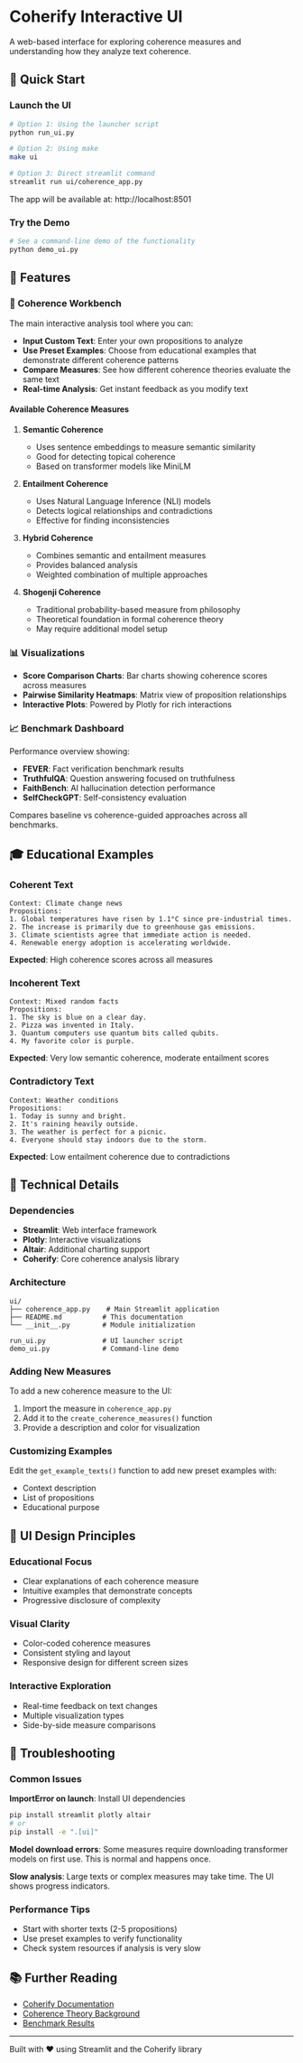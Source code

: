 # Coherify Interactive UI

A web-based interface for exploring coherence measures and understanding how they analyze text coherence.

## 🚀 Quick Start

### Launch the UI
```bash
# Option 1: Using the launcher script
python run_ui.py

# Option 2: Using make
make ui

# Option 3: Direct streamlit command
streamlit run ui/coherence_app.py
```

The app will be available at: http://localhost:8501

### Try the Demo
```bash
# See a command-line demo of the functionality
python demo_ui.py
```

## 🎯 Features

### 🔬 Coherence Workbench
The main interactive analysis tool where you can:

- **Input Custom Text**: Enter your own propositions to analyze
- **Use Preset Examples**: Choose from educational examples that demonstrate different coherence patterns
- **Compare Measures**: See how different coherence theories evaluate the same text
- **Real-time Analysis**: Get instant feedback as you modify text

#### Available Coherence Measures

1. **Semantic Coherence** 
   - Uses sentence embeddings to measure semantic similarity
   - Good for detecting topical coherence
   - Based on transformer models like MiniLM

2. **Entailment Coherence**
   - Uses Natural Language Inference (NLI) models
   - Detects logical relationships and contradictions
   - Effective for finding inconsistencies

3. **Hybrid Coherence**
   - Combines semantic and entailment measures
   - Provides balanced analysis
   - Weighted combination of multiple approaches

4. **Shogenji Coherence**
   - Traditional probability-based measure from philosophy
   - Theoretical foundation in formal coherence theory
   - May require additional model setup

### 📊 Visualizations

- **Score Comparison Charts**: Bar charts showing coherence scores across measures
- **Pairwise Similarity Heatmaps**: Matrix view of proposition relationships
- **Interactive Plots**: Powered by Plotly for rich interactions

### 📈 Benchmark Dashboard

Performance overview showing:

- **FEVER**: Fact verification benchmark results
- **TruthfulQA**: Question answering focused on truthfulness
- **FaithBench**: AI hallucination detection performance
- **SelfCheckGPT**: Self-consistency evaluation

Compares baseline vs coherence-guided approaches across all benchmarks.

## 🎓 Educational Examples

### Coherent Text
```
Context: Climate change news
Propositions:
1. Global temperatures have risen by 1.1°C since pre-industrial times.
2. The increase is primarily due to greenhouse gas emissions.
3. Climate scientists agree that immediate action is needed.
4. Renewable energy adoption is accelerating worldwide.
```
**Expected**: High coherence scores across all measures

### Incoherent Text  
```
Context: Mixed random facts
Propositions:
1. The sky is blue on a clear day.
2. Pizza was invented in Italy.
3. Quantum computers use quantum bits called qubits.
4. My favorite color is purple.
```
**Expected**: Very low semantic coherence, moderate entailment scores

### Contradictory Text
```
Context: Weather conditions
Propositions:
1. Today is sunny and bright.
2. It's raining heavily outside.
3. The weather is perfect for a picnic.
4. Everyone should stay indoors due to the storm.
```
**Expected**: Low entailment coherence due to contradictions

## 🔧 Technical Details

### Dependencies
- **Streamlit**: Web interface framework
- **Plotly**: Interactive visualizations  
- **Altair**: Additional charting support
- **Coherify**: Core coherence analysis library

### Architecture
```
ui/
├── coherence_app.py    # Main Streamlit application
├── README.md          # This documentation
└── __init__.py        # Module initialization

run_ui.py              # UI launcher script
demo_ui.py             # Command-line demo
```

### Adding New Measures
To add a new coherence measure to the UI:

1. Import the measure in `coherence_app.py`
2. Add it to the `create_coherence_measures()` function
3. Provide a description and color for visualization

### Customizing Examples
Edit the `get_example_texts()` function to add new preset examples with:
- Context description
- List of propositions
- Educational purpose

## 🎨 UI Design Principles

### Educational Focus
- Clear explanations of each coherence measure
- Intuitive examples that demonstrate concepts
- Progressive disclosure of complexity

### Visual Clarity
- Color-coded coherence measures
- Consistent styling and layout
- Responsive design for different screen sizes

### Interactive Exploration
- Real-time feedback on text changes
- Multiple visualization types
- Side-by-side measure comparisons

## 🐛 Troubleshooting

### Common Issues

**ImportError on launch**: Install UI dependencies
```bash
pip install streamlit plotly altair
# or
pip install -e ".[ui]"
```

**Model download errors**: Some measures require downloading transformer models on first use. This is normal and happens once.

**Slow analysis**: Large texts or complex measures may take time. The UI shows progress indicators.

### Performance Tips

- Start with shorter texts (2-5 propositions)
- Use preset examples to verify functionality
- Check system resources if analysis is very slow

## 📚 Further Reading

- [Coherify Documentation](../README.md)
- [Coherence Theory Background](../docs/README.md)
- [Benchmark Results](../docs/MULTI_FORMAT_BENCHMARKS.md)

---

Built with ❤️ using Streamlit and the Coherify library